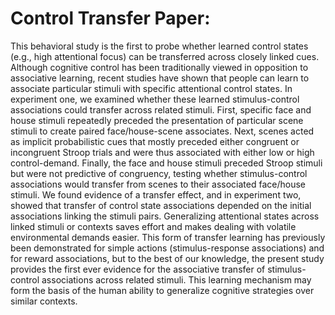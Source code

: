 # Control Transfer Paper:

This behavioral study is the first to probe whether learned control states (e.g., high attentional focus) can be transferred across closely linked cues. Although cognitive control has been traditionally viewed in opposition to associative learning, recent studies have shown that people can learn to associate particular stimuli with specific attentional control states. In experiment one, we examined whether these learned stimulus-control associations could transfer across related stimuli. First, specific face and house stimuli repeatedly preceded the presentation of particular scene stimuli to create paired face/house-scene associates. Next, scenes acted as implicit probabilistic cues that mostly preceded either congruent or incongruent Stroop trials and were thus associated with either low or high control-demand. Finally, the face and house stimuli preceded Stroop stimuli but were not predictive of congruency, testing whether stimulus-control associations would transfer from scenes to their associated face/house stimuli. We found evidence of a transfer effect, and in experiment two, showed that transfer of control state associations depended on the initial associations linking the stimuli pairs. Generalizing attentional states across linked stimuli or contexts saves effort and makes dealing with volatile environmental demands easier. This form of transfer learning has previously been demonstrated for simple actions (stimulus-response associations) and for reward associations, but to the best of our knowledge, the present study provides the first ever evidence for the associative transfer of stimulus-control associations across related stimuli. This learning mechanism may form the basis of the human ability to generalize cognitive strategies over similar contexts.
